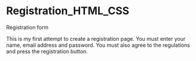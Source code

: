 # Registration_HTML_CSS
Registration form

This is my first attempt to create a registration page. You must enter your name, email address and password.
You must also agree to the regulations and press the registration button.
